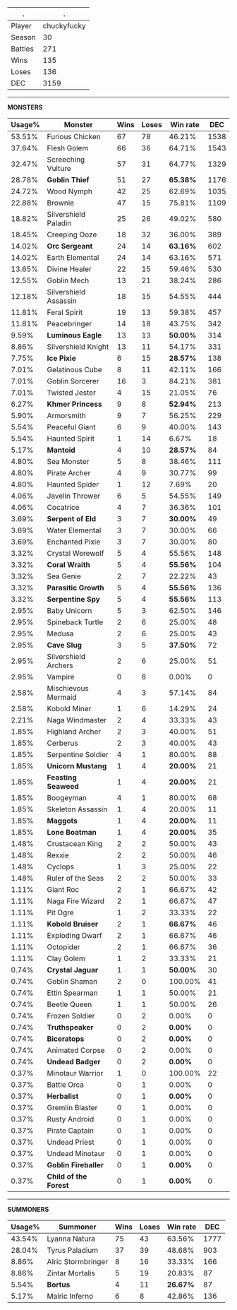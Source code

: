 .|.
|-|-
Player|chuckyfucky
Season|30
Battles|271
Wins|135
Loses|136
DEC|3159

---
**MONSTERS**

Usage%|Monster|Wins|Loses|Win rate|DEC|
-|-|-|-|-|-|
53.51%|Furious Chicken|67|78|46.21%|1538|
37.64%|Flesh Golem|66|36|64.71%|1543|
32.47%|Screeching Vulture|57|31|64.77%|1329|
28.78%|**Goblin Thief**|51|27|**65.38%**|1176|
24.72%|Wood Nymph|42|25|62.69%|1035|
22.88%|Brownie|47|15|75.81%|1109|
18.82%|Silvershield Paladin|25|26|49.02%|580|
18.45%|Creeping Ooze|18|32|36.00%|389|
14.02%|**Orc Sergeant**|24|14|**63.16%**|602|
14.02%|Earth Elemental|24|14|63.16%|571|
13.65%|Divine Healer|22|15|59.46%|530|
12.55%|Goblin Mech|13|21|38.24%|286|
12.18%|Silvershield Assassin|18|15|54.55%|444|
11.81%|Feral Spirit|19|13|59.38%|457|
11.81%|Peacebringer|14|18|43.75%|342|
9.59%|**Luminous Eagle**|13|13|**50.00%**|314|
8.86%|Silvershield Knight|13|11|54.17%|331|
7.75%|**Ice Pixie**|6|15|**28.57%**|138|
7.01%|Gelatinous Cube|8|11|42.11%|166|
7.01%|Goblin Sorcerer|16|3|84.21%|381|
7.01%|Twisted Jester|4|15|21.05%|76|
6.27%|**Khmer Princess**|9|8|**52.94%**|213|
5.90%|Armorsmith|9|7|56.25%|229|
5.54%|Peaceful Giant|6|9|40.00%|143|
5.54%|Haunted Spirit|1|14|6.67%|18|
5.17%|**Mantoid**|4|10|**28.57%**|84|
4.80%|Sea Monster|5|8|38.46%|111|
4.80%|Pirate Archer|4|9|30.77%|99|
4.80%|Haunted Spider|1|12|7.69%|20|
4.06%|Javelin Thrower|6|5|54.55%|149|
4.06%|Cocatrice|4|7|36.36%|101|
3.69%|**Serpent of Eld**|3|7|**30.00%**|49|
3.69%|Water Elemental|3|7|30.00%|66|
3.69%|Enchanted Pixie|3|7|30.00%|80|
3.32%|Crystal Werewolf|5|4|55.56%|148|
3.32%|**Coral Wraith**|5|4|**55.56%**|104|
3.32%|Sea Genie|2|7|22.22%|43|
3.32%|**Parasitic Growth**|5|4|**55.56%**|136|
3.32%|**Serpentine Spy**|5|4|**55.56%**|113|
2.95%|Baby Unicorn|5|3|62.50%|146|
2.95%|Spineback Turtle|2|6|25.00%|48|
2.95%|Medusa|2|6|25.00%|43|
2.95%|**Cave Slug**|3|5|**37.50%**|72|
2.95%|Silvershield Archers|2|6|25.00%|51|
2.95%|Vampire|0|8|0.00%|0|
2.58%|Mischievous Mermaid|4|3|57.14%|84|
2.58%|Kobold Miner|1|6|14.29%|24|
2.21%|Naga Windmaster|2|4|33.33%|43|
1.85%|Highland Archer|2|3|40.00%|51|
1.85%|Cerberus|2|3|40.00%|43|
1.85%|Serpentine Soldier|4|1|80.00%|88|
1.85%|**Unicorn Mustang**|1|4|**20.00%**|21|
1.85%|**Feasting Seaweed**|1|4|**20.00%**|21|
1.85%|Boogeyman|4|1|80.00%|68|
1.85%|Skeleton Assassin|1|4|20.00%|11|
1.85%|**Maggots**|1|4|**20.00%**|11|
1.85%|**Lone Boatman**|1|4|**20.00%**|35|
1.48%|Crustacean King|2|2|50.00%|43|
1.48%|Rexxie|2|2|50.00%|46|
1.48%|Cyclops|1|3|25.00%|22|
1.48%|Ruler of the Seas|2|2|50.00%|33|
1.11%|Giant Roc|2|1|66.67%|42|
1.11%|Naga Fire Wizard|2|1|66.67%|47|
1.11%|Pit Ogre|1|2|33.33%|22|
1.11%|**Kobold Bruiser**|2|1|**66.67%**|46|
1.11%|Exploding Dwarf|2|1|66.67%|46|
1.11%|Octopider|2|1|66.67%|36|
1.11%|Clay Golem|1|2|33.33%|21|
0.74%|**Crystal Jaguar**|1|1|**50.00%**|30|
0.74%|Goblin Shaman|2|0|100.00%|41|
0.74%|Ettin Spearman|1|1|50.00%|21|
0.74%|Beetle Queen|1|1|50.00%|26|
0.74%|Frozen Soldier|0|2|0.00%|0|
0.74%|**Truthspeaker**|0|2|**0.00%**|0|
0.74%|**Biceratops**|0|2|**0.00%**|0|
0.74%|Animated Corpse|0|2|0.00%|0|
0.74%|**Undead Badger**|0|2|**0.00%**|0|
0.37%|Minotaur Warrior|1|0|100.00%|22|
0.37%|Battle Orca|0|1|0.00%|0|
0.37%|**Herbalist**|0|1|**0.00%**|0|
0.37%|Gremlin Blaster|0|1|0.00%|0|
0.37%|Rusty Android|0|1|0.00%|0|
0.37%|Pirate Captain|0|1|0.00%|0|
0.37%|Undead Priest|0|1|0.00%|0|
0.37%|Undead Minotaur|0|1|0.00%|0|
0.37%|**Goblin Fireballer**|0|1|**0.00%**|0|
0.37%|**Child of the Forest**|0|1|**0.00%**|0|

---
**SUMMONERS**

Usage%|Summoner|Wins|Loses|Win rate|DEC|
-|-|-|-|-|-|
43.54%|Lyanna Natura|75|43|63.56%|1777|
28.04%|Tyrus Paladium|37|39|48.68%|903|
8.86%|Alric Stormbringer|8|16|33.33%|166|
8.86%|Zintar Mortalis|5|19|20.83%|87|
5.54%|**Bortus**|4|11|**26.67%**|87|
5.17%|Malric Inferno|6|8|42.86%|136|
